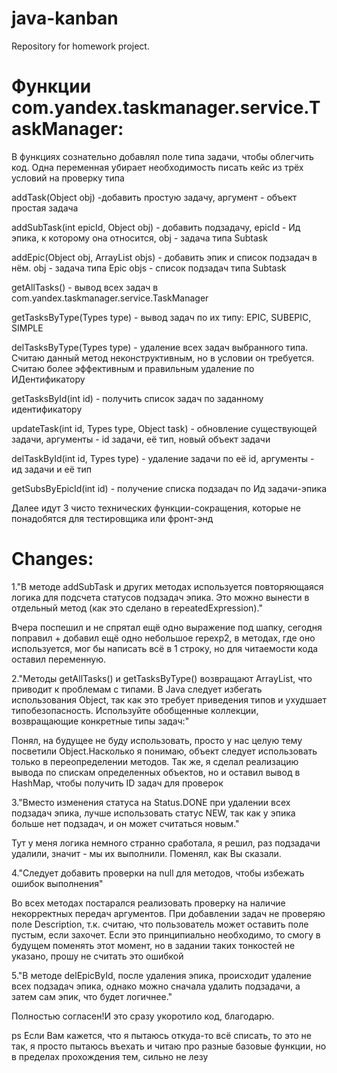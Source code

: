 # java-kanban
Repository for homework project.

# Функции com.yandex.taskmanager.service.TaskManager:
В функциях сознательно добавлял поле типа задачи, чтобы облегчить код. Одна переменная убирает
необходимость писать кейс из трёх условий на проверку типа

addTask(Object obj) -добавить простую задачу, аргумент - объект простая задача

addSubTask(int epicId, Object obj) - добавить подзадачу, epicId - Ид эпика, к которому она
относится, obj - задача типа Subtask

addEpic(Object obj, ArrayList<Object> objs) - добавить эпик и список подзадач в нём.
obj - задача типа Epic
objs - список подзадач типа Subtask

getAllTasks() - вывод всех задач в com.yandex.taskmanager.service.TaskManager

getTasksByType(Types type) - вывод задач по их типу: EPIC, SUBEPIC, SIMPLE

delTasksByType(Types type) - удаление всех задач выбранного типа. Считаю данный метод неконструктивным,
но в условии он требуется. Считаю более эффективным и правильным удаление по ИДентификатору

getTasksById(int id) - получить список задач по заданному идентификатору

updateTask(int id, Types type, Object task) - обновление существующей задачи, аргументы - 
id задачи, её тип, новый объект задачи

delTaskById(int id, Types type) - удаление задачи по её id, аргументы - ид задачи и её тип

getSubsByEpicId(int id) - получение списка подзадач по Ид задачи-эпика

Далее идут 3 чисто технических функции-сокращения, которые не понадобятся для тестировщика или фронт-энд

# Сhanges:
1."В методе addSubTask и других методах используется повторяющаяся логика для подсчета статусов подзадач эпика. Это можно вынести в отдельный метод (как это сделано в repeatedExpression)."

Вчера поспешил и не спрятал ещё одно выражение под шапку, сегодня поправил + добавил ещё одно небольшое repexp2, в методах, где оно используется, мог бы написать всё в 1 строку, но для читаемости кода оставил переменную.

2."Методы getAllTasks() и getTasksByType() возвращают ArrayList<Object>, что приводит к проблемам с типами. В Java следует избегать использования Object, так как это требует приведения типов и ухудшает типобезопасность.
Используйте обобщенные коллекции, возвращающие конкретные типы задач:"

Понял, на будущее не буду использовать, просто у нас целую тему посветили Object.Насколько я понимаю, объект следует использовать только в переопределении методов. Так же, я сделал реализацию вывода по спискам определенных объектов, но и оставил вывод в HashMap, чтобы получить ID задач для проверок

3."Вместо изменения статуса на Status.DONE при удалении всех подзадач эпика, лучше использовать статус NEW, так как у эпика больше нет подзадач, и он может считаться новым."

Тут у меня логика немного странно сработала, я решил, раз подзадачи удалили, значит - мы их выполнили. Поменял, как Вы сказали.

4."Следует добавить проверки на null для методов, чтобы избежать ошибок выполнения"

Во всех методах постарался реализовать проверку на наличие некорректных передач аргументов.
При добавлении задач не проверяю поле Description, т.к. считаю, что пользователь может оставить поле пустым, если захочет. Если это принципиально необходимо, то смогу в будущем поменять этот момент, но в задании таких тонкостей не указано, прошу не считать это ошибкой

5."В методе delEpicById, после удаления эпика, происходит удаление всех подзадач эпика, однако можно сначала удалить подзадачи, а затем сам эпик, что будет логичнее."

Полностью согласен!И это сразу укоротило код, благодарю.

ps Если Вам кажется, что я пытаюсь откуда-то всё списать, то это не так, я просто пытаюсь въехать и читаю про разные базовые функции, но в пределах прохождения тем, сильно не лезу
